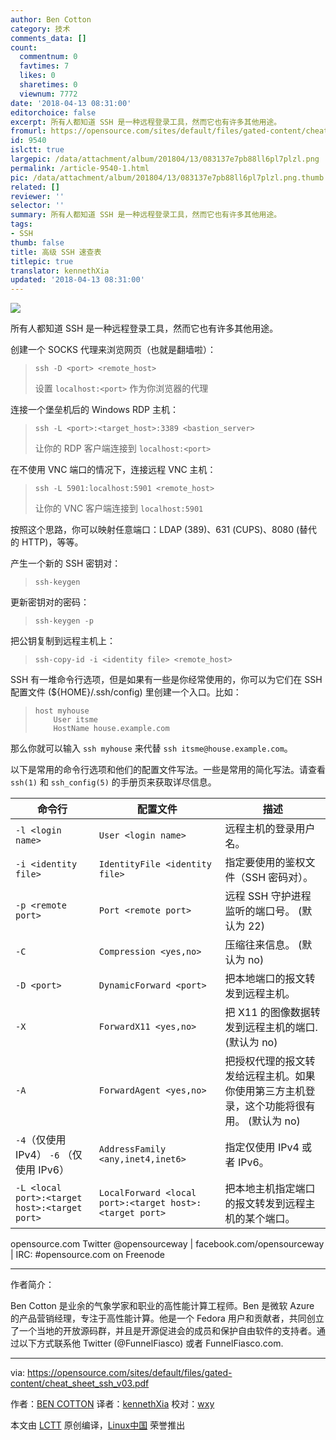 ```yaml
---
author: Ben Cotton
category: 技术
comments_data: []
count:
  commentnum: 0
  favtimes: 7
  likes: 0
  sharetimes: 0
  viewnum: 7772
date: '2018-04-13 08:31:00'
editorchoice: false
excerpt: 所有人都知道 SSH 是一种远程登录工具，然而它也有许多其他用途。
fromurl: https://opensource.com/sites/default/files/gated-content/cheat_sheet_ssh_v03.pdf
id: 9540
islctt: true
largepic: /data/attachment/album/201804/13/083137e7pb88ll6pl7plzl.png
permalink: /article-9540-1.html
pic: /data/attachment/album/201804/13/083137e7pb88ll6pl7plzl.png.thumb.jpg
related: []
reviewer: ''
selector: ''
summary: 所有人都知道 SSH 是一种远程登录工具，然而它也有许多其他用途。
tags:
- SSH
thumb: false
title: 高级 SSH 速查表
titlepic: true
translator: kennethXia
updated: '2018-04-13 08:31:00'
---
```


![](/data/attachment/album/201804/13/083137e7pb88ll6pl7plzl.png)


所有人都知道 SSH 是一种远程登录工具，然而它也有许多其他用途。


创建一个 SOCKS 代理来浏览网页（也就是翻墙啦）：



> 
> 
> ```
> ssh -D <port> <remote_host>
> 
> ```
> 
> 设置 `localhost:<port>` 作为你浏览器的代理
> 
> 
> 


连接一个堡垒机后的 Windows RDP 主机：



> 
> 
> ```
> ssh -L <port>:<target_host>:3389 <bastion_server> 
> 
> ```
> 
> 让你的 RDP 客户端连接到 `localhost:<port>`
> 
> 
> 


在不使用 VNC 端口的情况下，连接远程 VNC 主机：



> 
> 
> ```
> ssh -L 5901:localhost:5901 <remote_host> 
> 
> ```
> 
> 让你的 VNC 客户端连接到 `localhost:5901`
> 
> 
> 


按照这个思路，你可以映射任意端口：LDAP (389)、631 (CUPS)、8080 (替代的 HTTP)，等等。


产生一个新的 SSH 密钥对：



> 
> 
> ```
> ssh-keygen
> 
> ```
> 
> 


更新密钥对的密码：



> 
> 
> ```
> ssh-keygen -p
> 
> ```
> 
> 


把公钥复制到远程主机上：



> 
> 
> ```
> ssh-copy-id -i <identity file> <remote_host>
> 
> ```
> 
> 


SSH 有一堆命令行选项，但是如果有一些是你经常使用的，你可以为它们在 SSH 配置文件 (${HOME}/.ssh/config) 里创建一个入口。比如：



> 
> 
> ```
> host myhouse 
>     User itsme 
>     HostName house.example.com
> 
> ```
> 
> 


那么你就可以输入 `ssh myhouse` 来代替 `ssh itsme@house.example.com`。


以下是常用的命令行选项和他们的配置文件写法。一些是常用的简化写法。请查看 `ssh(1)` 和 `ssh_config(5)` 的手册页来获取详尽信息。




| 命令行 | 配置文件 | 描述 |
| --- | --- | --- |
| `-l <login name>` | `User <login name>` | 远程主机的登录用户名。 |
| `-i <identity file>` | `IdentityFile <identity file>` | 指定要使用的鉴权文件（SSH 密码对）。 |
| `-p <remote port>` | `Port <remote port>` | 远程 SSH 守护进程监听的端口号。 (默认为 22) |
| `-C` | `Compression <yes,no>` | 压缩往来信息。 (默认为 no) |
| `-D <port>` | `DynamicForward <port>` | 把本地端口的报文转发到远程主机。 |
| `-X` | `ForwardX11 <yes,no>` | 把 X11 的图像数据转发到远程主机的端口. (默认为 no) |
| `-A` | `ForwardAgent <yes,no>` | 把授权代理的报文转发给远程主机。如果你使用第三方主机登录，这个功能将很有用。 (默认为 no) |
| `-4`（仅使用 IPv4） `-6` （仅使用 IPv6） | `AddressFamily <any,inet4,inet6>` | 指定仅使用 IPv4 或者 IPv6。 |
| `-L <local port>:<target host>:<target port>` | `LocalForward <local port>:<target host>:<target port>` | 把本地主机指定端口的报文转发到远程主机的某个端口。 |


opensource.com Twitter @opensourceway | facebook.com/opensourceway | IRC: #opensource.com on Freenode




---


作者简介：


Ben Cotton 是业余的气象学家和职业的高性能计算工程师。Ben 是微软 Azure 的产品营销经理，专注于高性能计算。他是一个 Fedora 用户和贡献者，共同创立了一个当地的开放源码群，并且是开源促进会的成员和保护自由软件的支持者。通过以下方式联系他 Twitter (@FunnelFiasco) 或者 FunnelFiasco.com.




---


via: <https://opensource.com/sites/default/files/gated-content/cheat_sheet_ssh_v03.pdf>


作者：[BEN COTTON](https://opensource.com/users/bcotton) 译者：[kennethXia](https://github.com/kennethXia) 校对：[wxy](https://github.com/wxy)


本文由 [LCTT](https://github.com/LCTT/TranslateProject) 原创编译，[Linux中国](https://linux.cn/) 荣誉推出